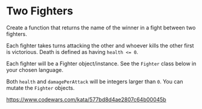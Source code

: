 # Two Fighters

Create a function that returns the name of the winner in a fight between two fighters.

Each fighter takes turns attacking the other and whoever kills the other first is victorious. Death is defined as having `health <= 0`.

Each fighter will be a Fighter object/instance. See the `Fighter` class below in your chosen language.

Both `health` and `damagePerAttack` will be integers larger than `0`. You can mutate the `Fighter` objects.

https://www.codewars.com/kata/577bd8d4ae2807c64b00045b
